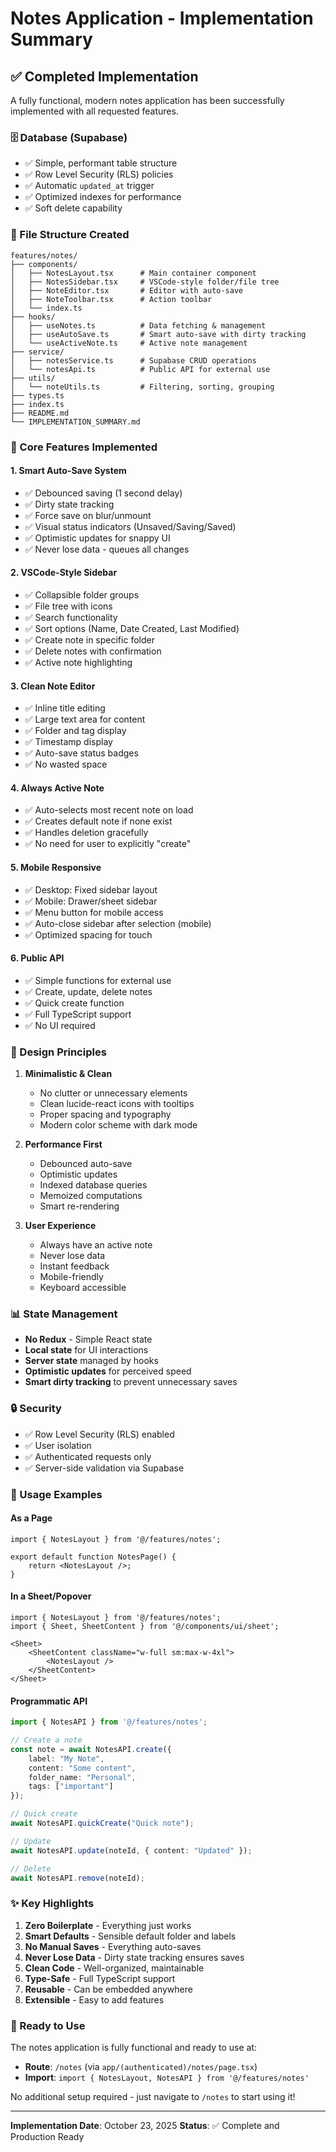# Notes Application - Implementation Summary

## ✅ Completed Implementation

A fully functional, modern notes application has been successfully implemented with all requested features.

### 🗄️ Database (Supabase)
- ✅ Simple, performant table structure
- ✅ Row Level Security (RLS) policies
- ✅ Automatic `updated_at` trigger
- ✅ Optimized indexes for performance
- ✅ Soft delete capability

### 📁 File Structure Created

```
features/notes/
├── components/
│   ├── NotesLayout.tsx      # Main container component
│   ├── NotesSidebar.tsx     # VSCode-style folder/file tree
│   ├── NoteEditor.tsx       # Editor with auto-save
│   ├── NoteToolbar.tsx      # Action toolbar
│   └── index.ts
├── hooks/
│   ├── useNotes.ts          # Data fetching & management
│   ├── useAutoSave.ts       # Smart auto-save with dirty tracking
│   └── useActiveNote.ts     # Active note management
├── service/
│   ├── notesService.ts      # Supabase CRUD operations
│   └── notesApi.ts          # Public API for external use
├── utils/
│   └── noteUtils.ts         # Filtering, sorting, grouping
├── types.ts
├── index.ts
├── README.md
└── IMPLEMENTATION_SUMMARY.md
```

### 🎯 Core Features Implemented

#### 1. Smart Auto-Save System
- ✅ Debounced saving (1 second delay)
- ✅ Dirty state tracking
- ✅ Force save on blur/unmount
- ✅ Visual status indicators (Unsaved/Saving/Saved)
- ✅ Optimistic updates for snappy UI
- ✅ Never lose data - queues all changes

#### 2. VSCode-Style Sidebar
- ✅ Collapsible folder groups
- ✅ File tree with icons
- ✅ Search functionality
- ✅ Sort options (Name, Date Created, Last Modified)
- ✅ Create note in specific folder
- ✅ Delete notes with confirmation
- ✅ Active note highlighting

#### 3. Clean Note Editor
- ✅ Inline title editing
- ✅ Large text area for content
- ✅ Folder and tag display
- ✅ Timestamp display
- ✅ Auto-save status badges
- ✅ No wasted space

#### 4. Always Active Note
- ✅ Auto-selects most recent note on load
- ✅ Creates default note if none exist
- ✅ Handles deletion gracefully
- ✅ No need for user to explicitly "create"

#### 5. Mobile Responsive
- ✅ Desktop: Fixed sidebar layout
- ✅ Mobile: Drawer/sheet sidebar
- ✅ Menu button for mobile access
- ✅ Auto-close sidebar after selection (mobile)
- ✅ Optimized spacing for touch

#### 6. Public API
- ✅ Simple functions for external use
- ✅ Create, update, delete notes
- ✅ Quick create function
- ✅ Full TypeScript support
- ✅ No UI required

### 🎨 Design Principles

1. **Minimalistic & Clean**
   - No clutter or unnecessary elements
   - Clean lucide-react icons with tooltips
   - Proper spacing and typography
   - Modern color scheme with dark mode

2. **Performance First**
   - Debounced auto-save
   - Optimistic updates
   - Indexed database queries
   - Memoized computations
   - Smart re-rendering

3. **User Experience**
   - Always have an active note
   - Never lose data
   - Instant feedback
   - Mobile-friendly
   - Keyboard accessible

### 📊 State Management

- **No Redux** - Simple React state
- **Local state** for UI interactions
- **Server state** managed by hooks
- **Optimistic updates** for perceived speed
- **Smart dirty tracking** to prevent unnecessary saves

### 🔒 Security

- ✅ Row Level Security (RLS) enabled
- ✅ User isolation
- ✅ Authenticated requests only
- ✅ Server-side validation via Supabase

### 📱 Usage Examples

#### As a Page
```tsx
import { NotesLayout } from '@/features/notes';

export default function NotesPage() {
    return <NotesLayout />;
}
```

#### In a Sheet/Popover
```tsx
import { NotesLayout } from '@/features/notes';
import { Sheet, SheetContent } from '@/components/ui/sheet';

<Sheet>
    <SheetContent className="w-full sm:max-w-4xl">
        <NotesLayout />
    </SheetContent>
</Sheet>
```

#### Programmatic API
```typescript
import { NotesAPI } from '@/features/notes';

// Create a note
const note = await NotesAPI.create({
    label: "My Note",
    content: "Some content",
    folder_name: "Personal",
    tags: ["important"]
});

// Quick create
await NotesAPI.quickCreate("Quick note");

// Update
await NotesAPI.update(noteId, { content: "Updated" });

// Delete
await NotesAPI.remove(noteId);
```

### ✨ Key Highlights

1. **Zero Boilerplate** - Everything just works
2. **Smart Defaults** - Sensible default folder and labels
3. **No Manual Saves** - Everything auto-saves
4. **Never Lose Data** - Dirty state tracking ensures saves
5. **Clean Code** - Well-organized, maintainable
6. **Type-Safe** - Full TypeScript support
7. **Reusable** - Can be embedded anywhere
8. **Extensible** - Easy to add features

### 🚀 Ready to Use

The notes application is fully functional and ready to use at:
- **Route**: `/notes` (via `app/(authenticated)/notes/page.tsx`)
- **Import**: `import { NotesLayout, NotesAPI } from '@/features/notes'`

No additional setup required - just navigate to `/notes` to start using it!

---

**Implementation Date**: October 23, 2025
**Status**: ✅ Complete and Production Ready

